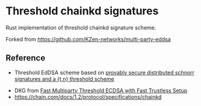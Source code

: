 # Threshold chainkd signatures
Rust implementation of threshold chainkd signature scheme.

Forked from https://github.com/KZen-networks/multi-party-eddsa

## Reference
* Threshold EdDSA scheme based on [provably secure distributed schnorr signatures and a {t,n} threshold scheme](https://github.com/KZen-networks/multi-party-schnorr/blob/master/papers/provably_secure_distributed_schnorr_signatures_and_a_threshold_scheme.pdf)
+ DKG from [Fast Multiparty Threshold ECDSA with Fast Trustless Setup](http://stevengoldfeder.com/papers/GG18.pdf)
+ https://chain.com/docs/1.2/protocol/specifications/chainkd